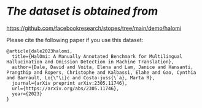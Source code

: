 # *The dataset is obtained from*

https://github.com/facebookresearch/stopes/tree/main/demo/halomi


Please cite the following paper if you use this dataset:

```
@article{dale2023halomi,
  title={HalOmi: A Manually Annotated Benchmark for Multilingual Hallucination and Omission Detection in Machine Translation},
  author={Dale, David and Voita, Elena and Lam, Janice and Hansanti, Prangthip and Ropers, Christophe and Kalbassi, Elahe and Gao, Cynthia and Barrault, Lo{\"\i}c and Costa-juss{\`a}, Marta R},
  journal={arXiv preprint arXiv:2305.11746},
  url={https://arxiv.org/abs/2305.11746},
  year={2023}
}
```